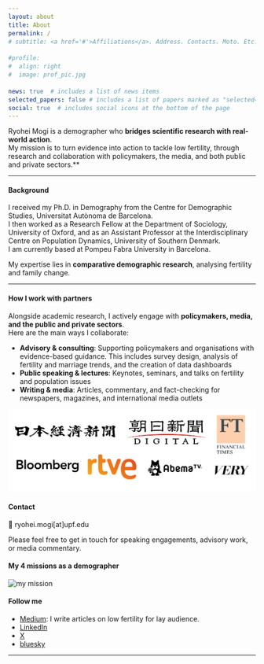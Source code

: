 ```yaml
---
layout: about
title: About
permalink: /
# subtitle: <a href='#'>Affiliations</a>. Address. Contacts. Moto. Etc.

#profile:
#  align: right
#  image: prof_pic.jpg

news: true  # includes a list of news items
selected_papers: false # includes a list of papers marked as "selected={true}"
social: true  # includes social icons at the bottom of the page
---
```


Ryohei Mogi is a demographer who **bridges scientific research with real-world action**.  
My mission is to turn evidence into action to tackle low fertility, through research and collaboration with policymakers, the media, and both public and private sectors.**

---

#### Background
I received my Ph.D. in Demography from the Centre for Demographic Studies, Universitat Autònoma de Barcelona.  
I then worked as a Research Fellow at the Department of Sociology, University of Oxford, and as an Assistant Professor at the Interdisciplinary Centre on Population Dynamics, University of Southern Denmark.  
I am currently based at Pompeu Fabra University in Barcelona.  

My expertise lies in **comparative demographic research**, analysing fertility and family change.

---

#### How I work with partners
Alongside academic research, I actively engage with **policymakers, media, and the public and private sectors**.  
Here are the main ways I collaborate:

- **Advisory & consulting**: Supporting policymakers and organisations with evidence-based guidance. This includes survey design, analysis of fertility and marriage trends, and the creation of data dashboards
- **Public speaking & lectures**: Keynotes, seminars, and talks on fertility and population issues 
- **Writing & media**: Articles, commentary, and fact-checking for newspapers, magazines, and international media outlets  

<img width = "750" alt = "メディア出演一例" src = "/assets/img/media_logos_jpn.png">

#### Contact
📩 ryohei.mogi[at]upf.edu  

Please feel free to get in touch for speaking engagements, advisory work, or media commentary.


#### **My 4 missions as a demographer**

<img width = "750" alt = "my mission" src = "/assets/img/Mission_Mogi_eng.png">

<br />

#### **Follow me**
- [Medium](https://medium.com/@rmogi): I write articles on low fertility for lay audience.
- [LinkedIn](https://www.linkedin.com/in/ryohei-mogi-45bb73174/)
- [X](https://x.com/rmogimogi)
- [bluesky](https://bsky.app/profile/ryomogi.bsky.social)

---

<br />
